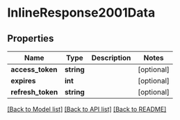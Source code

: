 # InlineResponse2001Data

## Properties
Name | Type | Description | Notes
------------ | ------------- | ------------- | -------------
**access_token** | **string** |  | [optional] 
**expires** | **int** |  | [optional] 
**refresh_token** | **string** |  | [optional] 

[[Back to Model list]](../../README.md#documentation-for-models) [[Back to API list]](../../README.md#documentation-for-api-endpoints) [[Back to README]](../../README.md)

